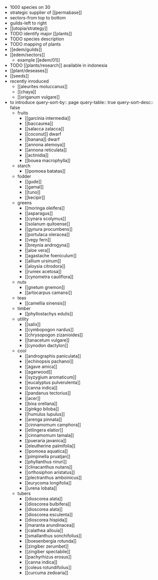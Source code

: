 - 1000 species on 30
- strategic supplier of [[permabase]]
- sectors-from top to bottom
- guilds-left to right
- [[utopia/strategy]]
- TODO identify major [[plants]]
- TODO species description
- TODO mapping of plants
- [[edem/guilds]]
- [[edem/sectors]]
	- example [[edem/01]]
- TODO [[plants/research]] available in indonesia
- [[plant/deseases]]
- [[seeds]]
- recently inroduced
	- [[aleurites moluccanus]]
	- [[chaya]]
	- [[origanum vulgare]]
- to introduce
  query-sort-by:: page
  query-table:: true
  query-sort-desc:: false
	- fruits
		- [[garcinia intermedia]]
		- [[baccaurea]]
		- [[salacca zalacca]]
		- [[coconut]] dwarf
		- [[banana]] dwarf
		- [[annona atemoya]]
		- [[annona reticulata]]
		- [[actinidia]]
		- [[bouea macrophylla]]
	- starch
		- [[ipomoea batatas]]
	- fodder
		- [[gude]]
		- [[gamal]]
		- [[tuno]]
		- [[kecipir]]
	- greens
		- [[moringa oleifera]]
		- [[asparagus]]
		- [[cynara scolymus]]
		- [[solanum quitoense]]
		- [[gynura procumbens]]
		- [[portulaca oleracea]]
		- [[vegy fern]]
		- [[breynia androgyna]]
		- [[aloe vera]]
		- [[agastache foeniculum]]
		- [[allium ursinum]]
		- [[aloysia citrodora]]
		- [[rumex acetosa]]
		- [[cynometra cauliflora]]
	- nuts
		- [[gnetum gnemon]]
		- [[artocarpus camansi]]
	- teas
		- [[camellia sinensis]]
	- timber
		- [[phyllostachys edulis]]
	- utility
		- [[salix]]
		- [[cymbopogon nardus]]
		- [[chrysopogon zizanioides]]
		- [[tanacetum vulgare]]
		- [[cynodon dactylon]]
	- cool
		- [[andrographis paniculata]]
		- [[echinopsis pachanoi]]
		- [[agave amica]]
		- [[agarwood]]
		- [[syzygium aromaticum]]
		- [[eucalyptus pulverulenta]]
		- [[canna indica]]
		- [[pandanus tectorius]]
		- [[acer]]
		- [[bixa orellana]]
		- [[ginkgo biloba]]
		- [[humulus lupulus]]
		- [[arenga pinnata]]
		- [[cinnamomum camphora]]
		- [[etlingera elatior]]
		- [[cinnamomum tamala]]
		- [[pueraria javanica]]
		- [[eleutherine palmifolia]]
		- [[ipomoea aquatica]]
		- [[pimpinella pruatjan]]
		- [[phyllanthus niruri]]
		- [[clinacanthus nutans]]
		- [[orthosiphon aristatus]]
		- [[plectranthus amboinicus]]
		- [[eurycoma longifolia]]
		- [[urena lobata]]
	- tubers
		- [[dioscorea alata]]
		- [[dioscorea bulbifera]]
		- [[dioscorea alata]]
		- [[dioscorea esculenta]]
		- [[dioscorea hispida]]
		- [[maranta arundinacea]]
		- [[calathea allouia]]
		- [[smallanthus sonchifolius]]
		- [[boesenbergia rotunda]]
		- [[zingiber zerumbet]]
		- [[zingiber spectabile]]
		- [[pachyrhizus erosus]]
		- [[canna indica]]
		- [[coleus rotundifolius]]
		- [[curcuma zedoaria]]